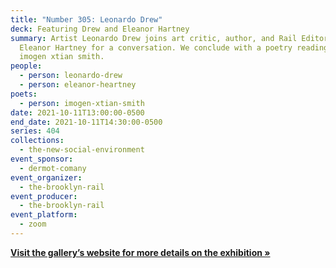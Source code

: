 ```yaml
---
title: "Number 305: Leonardo Drew"
deck: Featuring Drew and Eleanor Hartney
summary: Artist Leonardo Drew joins art critic, author, and Rail Editor-at-Large
  Eleanor Hartney for a conversation. We conclude with a poetry reading by
  imogen xtian smith.
people:
  - person: leonardo-drew
  - person: eleanor-heartney
poets:
  - person: imogen-xtian-smith
date: 2021-10-11T13:00:00-0500
end_date: 2021-10-11T14:30:00-0500
series: 404
collections:
  - the-new-social-environment
event_sponsor:
  - dermot-comany
event_organizer:
  - the-brooklyn-rail
event_producer:
  - the-brooklyn-rail
event_platform:
  - zoom
---
```

**[Visit the gallery’s website for more details on the exhibition »](https://www.galerielelong.com/exhibitions/leonardo-drew2)**